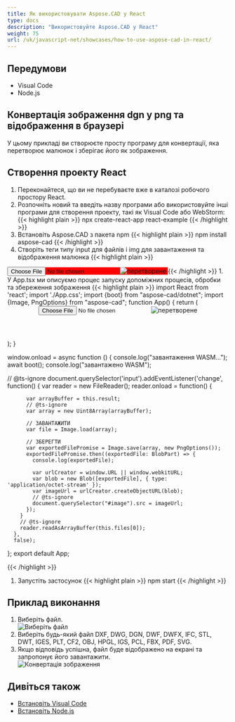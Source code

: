 ```yaml
---
title: Як використовувати Aspose.CAD у React
type: docs
description: "Використовуйте Aspose.CAD у React"
weight: 75
url: /uk/javascript-net/showcases/how-to-use-aspose-cad-in-react/
---
```


## Передумови
- Visual Code
- Node.js

## Конвертація зображення dgn у png та відображення в браузері

У цьому прикладі ви створюєте просту програму для конвертації, яка перетворює малюнок і зберігає його як зображення.

## Створення проекту React

1. Переконайтеся, що ви не перебуваєте вже в каталозі робочого простору React.
1. Розпочніть новий та введіть назву програми або використовуйте інші програми для створення проекту, такі як Visual Code або WebStorm:
{{< highlight plain >}}
npx create-react-app react-example
{{< /highlight >}}
1. Встановіть Aspose.CAD з пакета npm
{{< highlight plain >}}
npm install aspose-cad
{{< /highlight >}}
1. Створіть теги типу input для файлів і img для завантаження та відображення малюнка
{{< highlight plain >}}
<span style="background-color: red">
  <input id="file" type="file"/>
  <img alt="перетворене" id="image" />
</span>
{{< /highlight >}}
1. У App.tsx ми описуємо процес запуску допоміжних процесів, обробки та збереження зображення
{{< highlight plain >}}
import React from 'react';
import './App.css';
import {boot} from "aspose-cad/dotnet";
import {Image, PngOptions} from "aspose-cad";
function App() {
  return (
    <div className="App">
      <header className="App-header">
          <input id="file" type="file"/>
          <img alt="перетворене" id="image" />
      </header>
    </div>
  );
}

window.onload = async function () {
  console.log("завантаження WASM...");
  await boot();
  console.log("завантажено WASM");

  // @ts-ignore
    document.querySelector('input').addEventListener('change', function() {
        var reader = new FileReader();
        reader.onload = function() {

          var arrayBuffer = this.result;
          // @ts-ignore
          var array = new Uint8Array(arrayBuffer);

          // ЗАВАНТАЖИТИ
          var file = Image.load(array);

          // ЗБЕРЕГТИ
          var exportedFilePromise = Image.save(array, new PngOptions());
          exportedFilePromise.then((exportedFile: BlobPart) => {
            console.log(exportedFile);

            var urlCreator = window.URL || window.webkitURL;
            var blob = new Blob([exportedFile], { type: 'application/octet-stream' });
            var imageUrl = urlCreator.createObjectURL(blob);
            // @ts-ignore
            document.querySelector("#image").src = imageUrl;
          });
        }
        // @ts-ignore
        reader.readAsArrayBuffer(this.files[0]);
      },
      false);
};
export default App;

{{< /highlight >}}
1. Запустіть застосунок
{{< highlight plain >}}
npm start
{{< /highlight >}}

## Приклад виконання

1. Виберіть файл.<br>
![Виберіть файл](/cad/_assets/javascript-net/react/choose-file.png)<br>
1. Виберіть будь-який файл DXF, DWG, DGN, DWF, DWFX, IFC, STL, DWT, IGES, PLT, CF2, OBJ, HPGL, IGS, PCL, FBX, PDF, SVG.
1. Якщо відповідь успішна, файл буде відображено на екрані та запропонує його завантажити.<br>
![Конвертація зображення](/cad/_assets/javascript-net/react/convert-image.png)<br>

## Дивіться також

- [Встановіть Visual Code](https://code.visualstudio.com/)
- [Встановіть Node.js](https://nodejs.org/en/)
